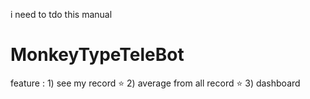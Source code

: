 i need to tdo this manual

# MonkeyTypeTeleBot


feature : 1) see my record ⭐
          2) average from all record ⭐
          3) dashboard
